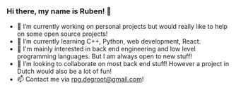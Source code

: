 ### Hi there, my name is Ruben! 🏁

- 🔭 I’m currently working on personal projects but would really like to help on some open source projects!
- 🌱 I’m currently learning C++, Python, web development, React.
- 🤔 I'm mainly interested in back end engineering and low level programming languages. But I am always open to new stuff!
- 👯 I’m looking to collaborate on most back end stuff! However a project in Dutch would also be a lot of fun!
- 📫 Contact me via rpg.degroot@gmail.com!
